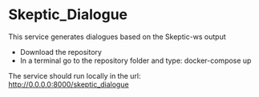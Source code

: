 # Skeptic_Dialogue
 This service generates dialogues based on the Skeptic-ws output
 
 - Download the repository
 - In a terminal go to the repository folder and type: docker-compose up
 
 The service should run locally in the url: http://0.0.0.0:8000/skeptic_dialogue
